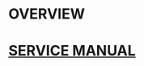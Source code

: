 # OVERVIEW

# [SERVICE MANUAL](src/models/thelio-major-b2/thelio-major-b2-service-manual/README.md)
